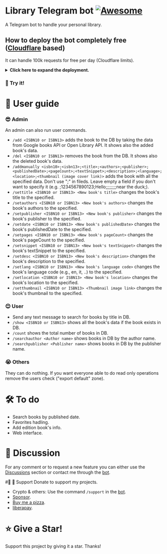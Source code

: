 # Library Telegram bot [![Awesome](https://cdn.jsdelivr.net/gh/sindresorhus/awesome@d7305f38d29fed78fa85652e3a63e154dd8e8829/media/badge.svg)](https://github.com/Mqtth3w/library-Telegram-bot)

A Telegram bot to handle your personal library.

## How to deploy the bot completely free ([Cloudflare](https://www.cloudflare.com/) based)
It can handle 100k requests for free per day (Cloudflare limits).

<details closed>
<summary><b>Click here to expand the deployment. </b></summary>
  
 The deployment only takes less than 10 minutes.
  
- Create a new bot on telegram with [@BotFather](https://telegram.me/BotFather). Save the api token for future use.
- Create a Cloudflare account and click add a website or application.
- Go to workers & pages then create a new worker so deploy it.
- Click edit so replace the code with the content of [lib_tel_bot.js](./lib_tel_bot.js). Deploy it.
- Click configure worker, go to setting, go to variables.
- Add the variable API_KEY. Which is the bot api token.
- Add the variable SECRET_TOKEN. Generate its value through the script [gen_token.py](./gen_token.py). You can also type it with your hands (1-256 characters. Only characters `A-Z`, `a-z`, `0-9`, `_` and `-` are allowed). Save it for future use.
- Encrypt all variables and save.

- ### DB setup
  Follow the instructions in the DB setup [file](./README2.md).

- ### Webhook
  Open the following link after substitution to configure webhook.
  ```
  https://api.telegram.org/bot<replace with your bot api token>/setWebhook?url=<replace with your worker url>&secret_token=<replace with your secret token>
  ```
  You should see something like {"ok":true,"result":true,"description":"Webhook was set"} then the bot works.
  <br><br>
  If you filled wrong info or need to update info you can delete webhook and then you can set it again. Open the following link after substitution to delete webhook.
  ```
  https://api.telegram.org/bot<replace with your bot api token>/deleteWebhook
  ```

</details>

### 🤌 Try it! 



# 📜 User guide 

### 😎 Admin
An admin can also run user commands.
- `/add <ISBN10 or ISBN13>` adds the book to the DB by taking the data from Google books API or Open Library API. It shows also the added book's data.
-  `/del <ISBN10 or ISBN13>` removes the book from the DB. It shows also the deleted book's data.
-  `/addmanually <isbn10>;<isbn13>;<title>;<authors>;<publisher>;<publishedDate>;<pageCount>;<textSnippet>;<description>;<language>;<location>;<thumbnail (image cover link)>` adds the book with all the specified data. Don't use ";" in fileds. Leave empty a field if you don't want to specify it (e.g. ;1234567890123;Hello;;;;;;;;near the duck;).
-  `/settitle <ISBN10 or ISBN13> <New book's title>` changes the book's title to the specified.
-  `/setauthors <ISBN10 or ISBN13> <New book's authors>` changes the book's authors to the specified.
-  `/setpublisher <ISBN10 or ISBN13> <New book's publisher>` changes the book's publisher to the specified.
-  `/setdate <ISBN10 or ISBN13> <New book's publishedDate>` changes the book's publishedDate to the specified.
-  `/setpages <ISBN10 or ISBN13> <New book's pageCount>` changes the book's pageCount to the specified.
-  `/setsnippet <ISBN10 or ISBN13> <New book's textSnippet>` changes the book's textSnippet to the specified.
-  `/setdesc <ISBN10 or ISBN13> <New book's description>` changes the book's description to the specified.
-  `/setlang <ISBN10 or ISBN13> <New book's language code>` changes the book's language code (e.g., en, it, ..) to the specified.
-  `/setlocation <ISBN10 or ISBN13> <New book's location>` changes the book's location to the specified.
-  `/setthumbnail <ISBN10 or ISBN13> <Thumbnail image link>` changes the book's thumbnail to the specified.

### 😊 User
- Send any text message to search for  books by title in DB.
-  `/show <ISBN10 or ISBN13>` shows all the book's data if the book exists in DB.
-  `/count` shows the total number of books in DB.
-  `/searchauthor <Author name>` shows books in DB by the author name.
-  `/searchpublisher <Publisher name>` shows books in DB by the publisher name.

### 😭 Others
They can do nothing. If you want everyone able to do read only operations remove the users check ("export default" zone).

# 🛠️ To do 
- Search books by published date.
- Favorites hadling.
- Add edition book's info.
- Web interface.

# 💭 Discussion 
For any comment or to request a new feature you can either use the [Discussions](https://github.com/Mqtth3w/library-Telegram-bot/discussions) section or contact me through the [bot](https://t.me/Mqtth3w_support_bot).

#🫶 🏼 Support 
Donate to support my projects. 
- Crypto & others: Use the command `/support` in the [bot](https://t.me/Mqtth3w_support_bot).
- [Sponsor](https://github.com/sponsors/Mqtth3w).
- [Buy me a pizza](https://buymeacoffee.com/mqtth3w).
- [liberapay](https://liberapay.com/mqtth3w).

# ⭐ Give a Star!
Support this project by giving it a star. Thanks!
